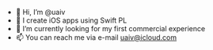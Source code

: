 - 👋 Hi, I’m @uaiv
- 👀 I create iOS apps using Swift PL
- 🌱 I’m currently looking for my first commercial experience
- 📫 You can reach me via e-mail uaiv@icloud.com

<!---
uaiv/uaiv is a ✨ special ✨ repository because its `README.md` (this file) appears on your GitHub profile.
You can click the Preview link to take a look at your changes.
--->
